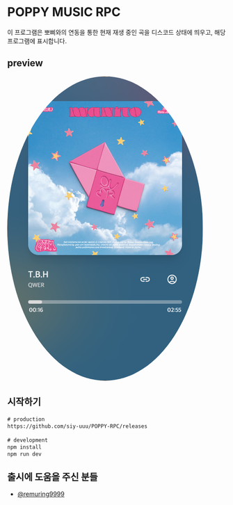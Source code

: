 # POPPY MUSIC RPC
이 프로그램은 뽀삐와의 연동을 통한 현재 재생 중인 곡을 디스코드 상태에 띄우고, 해당 프로그램에 표시합니다.
## preview
<img alt="image" src="https://github.com/siy-uuu/POPPY-RPC/blob/master/.github/assets/poppyrpc.png" style="border-radius: 100%">

## 시작하기
```
# production
https://github.com/siy-uuu/POPPY-RPC/releases

# development
npm install
npm run dev
```

## 출시에 도움을 주신 분들
- [@remuring9999](https://github.com/remuring9999)
